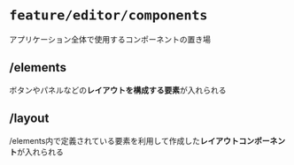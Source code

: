 # `feature/editor/components`

アプリケーション全体で使用するコンポーネントの置き場

## /elements

ボタンやパネルなどの**レイアウトを構成する要素**が入れられる

## /layout

/elements内で定義されている要素を利用して作成した**レイアウトコンポーネント**が入れられる
